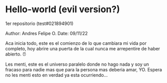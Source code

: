 # Hello-world (evil version?)
1er repositorio (test#021894901)

Author: Andres Felipe O.
Date: 09/11/22

Aca inicia todo, este es el comienzo de lo que cambiara mi vida por completo, hoy abrire una puerta de la cual nunca me arrepentire de haber abierto. ⏰

Les menti, este es el universo paralelo donde no hago nada y soy un fracaso para nadie mas que para la persona mas deberia amar, YO. 
Espera no les menti esto en verdad ya esta ocurriendo...
